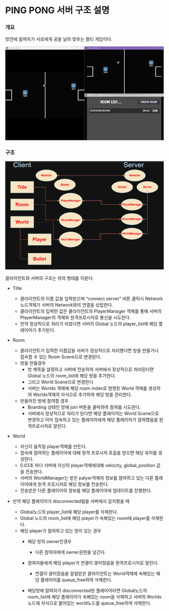 # PING PONG 서버 구조 설명

### 개요

방안에 참여자가 서로에게 공을 날려 맞추는 멀티 게임이다. 

![main.png](main.png)

### 구조

![node.png](node.png)

클라이언트와 서버의 구조는 위의 형태를 이룬다.

- Title
    - 클라이언트의 이름 값을 입력받으며 “connect server” 버튼 클릭시 Network 노드객체가 서버의 Network와의 연결을 성립한다.
    - 클라이언트의 입력한 값은 클라이언트의 PlayerManager 객체를 통해 서버의 PlayerManager의 객체와 원격프로시저로 통신을 시도한다.
    - 만약 정상적으로 처리가 되었다면 서버의 Global 노드의 player_list에 해당 플레이어가 추가된다.
    
- Room
    - 클라이언트가 입력한 이름값을 서버가 정상적으로 처리했다면 방을 만들거나 접속할 수 있는 Room Scene으로 변경된다.
    - 방을 만들경우
        - 방 제목을 설정하고 서버에 전송하여 서버에서 정상적으로 처리된다면 Global 노드의 room_list에 해당 방을 추가한다.
        - 그리고 World Scene으로 변경한다.
        - 서버는 Worlds 객체에 해당 room index로 명명된 World 객체를 생성하여 Worlds객체의 자식으로 추가하여 해당 방을 관리한다.
    - 만들어진 방에 참여할 경우
        - Boarding 상태인 방에 join 버튼을 클릭하여 참여를 시도한다.
        - 서버에서 정상적으로 처리가 된다면 해당 플레이어는 World Scene으로 변경하고 이미 접속하고 있는 플레이어에게 해당 플레이어가 참여했음을 원격프로시저로 알린다.
    
- World
    - 자신이 움직일 player객체를 만든다.
    - 접속에 참여하는 플레이어에 대해 원격 프로시저 호출을 받으면 해당 유저를 생성한다.
    - 0.03초 마다 서버에 자신의 player객체에대해 velocity, global_position 값을 전송한다.
    - 서버의 WorldManager는 받은 palyer객체의 정보를 참여하고 있는 다른 플레이어에게 원격 프로시저로 해당 정보를 전송한다.
    - 전송받은 다른 플레이어의 정보를 해당 플레이어에 업데이트를 진행한다.

- 만약 해당 플레이어가 disconnected됨을 서버에서 감지했을 때
    - Global노드의 player_list에 해당 player를 삭제한다.
    - Global 노드의 room_list에 해당 player가 속해있는 room에 player를 삭제한다.
    - 해당 player가 참여하고 있는 방이 있는 경우
        - 해당 방의 owner인경우
            - 다른 참여자에게 owner권한을 넘긴다.
        - 참여자들에게 해당 player가 연결이 끊어졌음을 원격프로시저로 알린다.
            - 연결이 끊어졌음을 알림받은 클라이언트는 World객체에 속해있는 해당 플레이어를 queue_free하여 삭제한다.
        
        - 해당방에 참여자가 disconnected된 플레이어라면 Global노드의 room_list에 해당 플레이어가 속해있는 room을 삭제하고 서버의 Worlds노드에 자식으로 붙어있는 world노드를 queue_free하여 삭제한다.